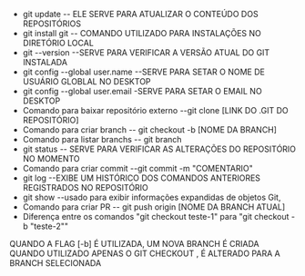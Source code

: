 - git update -- ELE SERVE PARA ATUALIZAR O CONTEÚDO DOS REPOSITÓRIOS 
- git install git -- COMANDO UTILIZADO PARA INSTALAÇÕES NO DIRETÓRIO LOCAL
- git --version --SERVE PARA VERIFICAR A VERSÃO ATUAL DO GIT INSTALADA
- git config --global user.name --SERVE PARA SETAR O NOME DE USUÁRIO GLOBLAL NO DESKTOP
- git config --global user.email -SERVE PARA SETAR O EMAIL NO DESKTOP
- Comando para baixar repositório externo --git clone [LINK DO .GIT DO REPOSITÓRIO]
- Comando para criar branch -- git checkout -b [NOME DA BRANCH]
- Comando para listar branchs -- git branch
- git status -- SERVE PARA VERIFICAR AS ALTERAÇÕES DO REPOSITÓRIO NO MOMENTO
- Comando para criar commit --git commit -m "COMENTARIO"
- git log --EXIBE UM HISTÓRICO DOS COMANDOS ANTERIORES REGISTRADOS NO REPOSITÓRIO
- git show --usado para exibir informações expandidas de objetos Git,
- Comando para criar PR -- git push origin [NOME DA BRANCH ATUAL]
- Diferença entre os comandos "git checkout teste-1" para "git checkout -b "teste-2""

QUANDO A FLAG [-b] É UTILIZADA, UM NOVA BRANCH É CRIADA 
QUANDO UTILIZADO APENAS O GIT CHECKOUT , É ALTERADO PARA A BRANCH SELECIONADA
